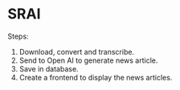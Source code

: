 # SRAI

Steps:

1. Download, convert and transcribe.
2. Send to Open AI to generate news article.
3. Save in database.
4. Create a frontend to display the news articles.
